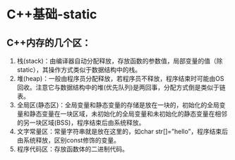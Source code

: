 <!--
 * @Author: Anxjing.AI
 * @Date: 2020-08-06 09:56:51
 * @LastEditTime: 2020-08-06 09:58:16
 * @LastEditors: Anajing.AI
 * @Description: 
 * @FilePath: \Anxjing.AI\JingNotebook\C++Coding\C++基础-static.md
 * @THIS FILE IS PART OF Anxjing.AI PROJECT
-->
# C++基础-static




## C++内存的几个区：
1. 栈(stack)：由编译器自动分配释放，存放函数的参数值，局部变量的值（除static），其操作方式类似于数据结构中的栈。
2. 堆(heap)：一般由程序员分配释放，若程序员不释放，程序结束时可能由OS回收。注意它与数据结构中的堆(优先队列)是两回事，分配方式倒是类似于链表。
3. 全局区(静态区)：全局变量和静态变量的存储是放在一块的，初始化的全局变量和静态变量在一块区域，未初始化的全局变量和未初始化的静态变量在相邻的另一块区域(BSS)，程序结束后由系统释放。
4. 文字常量区：常量字符串就是放在这里的，如char str[]=”hello”，程序结束后由系统释放，区别const修饰的变量。
5. 程序代码区：存放函数体的二进制代码。